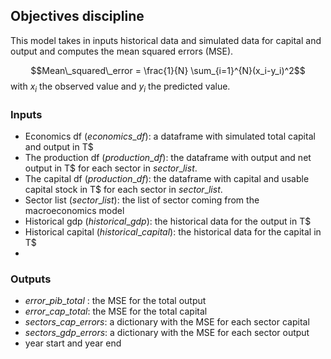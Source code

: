 ## Objectives discipline

This model takes in inputs historical data and simulated data for capital and output and computes the mean squared errors (MSE). 

$$Mean\_squared\_error = \frac{1}{N} \sum_{i=1}^{N}(x_i-y_i)^2$$
with $x_i$ the observed value and $y_i$ the predicted value. 

### Inputs 
- Economics df ($economics\_df$): a dataframe with simulated total capital and output in T$
- The production df ($production\_df$): the dataframe with output and net output in T$ for each sector in $sector\_list$. 
- The capital df ($production\_df$): the dataframe with capital and usable capital stock in T$ for each sector in $sector\_list$. 
- Sector list ($sector\_list$): the list of sector coming from the macroeconomics model
- Historical gdp ($historical\_gdp$): the historical data for the output in T$
- Historical capital ($historical\_capital$): the historical data for the capital in T$
- 
### Outputs
- $error\_pib\_total$ : the MSE for the total output
- $error\_cap\_total$: the MSE for the total capital
- $sectors\_cap\_errors$: a dictionary with the MSE for each sector capital
- $sectors\_gdp\_errors$: a dictionary with the MSE for each sector output
- year start and year end 